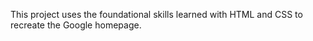 This project uses the foundational skills learned with HTML and CSS to recreate the Google homepage.